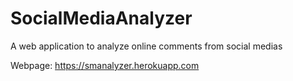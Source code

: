 # SocialMediaAnalyzer
A web application to analyze online comments from social medias

Webpage: https://smanalyzer.herokuapp.com
